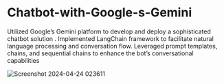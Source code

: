 # Chatbot-with-Google-s-Gemini
Utilized Google’s Gemini platform to develop and deploy a sophisticated chatbot solution . Implemented LangChain framework to facilitate natural language processing and conversation flow. Leveraged prompt templates, chains, and sequential chains to enhance the bot’s conversational capabilities

![Screenshot 2024-04-24 023611](https://github.com/sach957/Chatbot-with-Google-s-Gemini/assets/145531993/b5e15f5d-20ad-4ecc-9945-7e99ba36f9b9)
